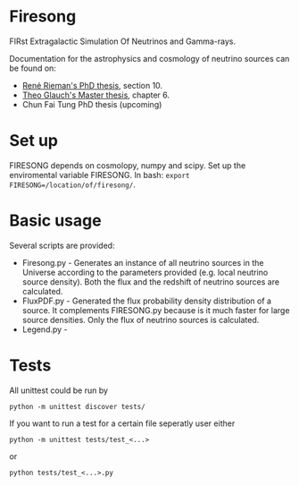 # Firesong
FIRst Extragalactic Simulation Of Neutrinos and Gamma-rays.

Documentation for the astrophysics and cosmology of neutrino sources
can be found on:
- [René Rieman's PhD thesis](http://publications.rwth-aachen.de/record/773297),
  section 10.
- [Theo Glauch's Master thesis](https://www.institut3b.physik.rwth-aachen.de/global/show_document.asp?id=aaaaaaaaaavmddj),
  chapter 6.
- Chun Fai Tung PhD thesis (upcoming)

# Set up
FIRESONG depends on cosmolopy, numpy and scipy. Set up the enviromental variable FIRESONG. In bash: `export FIRESONG=/location/of/firesong/`.

# Basic usage
Several scripts are provided:
* Firesong.py - Generates an instance of all neutrino sources in
  the Universe according to the parameters provided (e.g. local
  neutrino source density). Both the flux and the redshift of neutrino
  sources are calculated.
* FluxPDF.py - Generated the flux probability density distribution of a 
source. It complements FIRESONG.py because is it much faster for large
source densities. Only the flux of neutrino sources is calculated.
* Legend.py - 

# Tests
All unittest could be run by

```
python -m unittest discover tests/
```

If you want to run a test for a certain file seperatly user either

```
python -m unittest tests/test_<...>
```

or 

```
python tests/test_<...>.py
```
